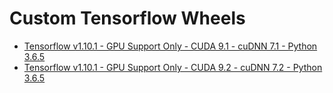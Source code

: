 Custom Tensorflow Wheels
=================

* [Tensorflow v1.10.1 - GPU Support Only - CUDA 9.1 - cuDNN 7.1 - Python 3.6.5](https://github.com/metral/tensorflow-wheels/tree/master/gpu/tf-v1.10.1/cuda-9.1.85_387.26_cudnn-7.1.3-py3.6.5)
* [Tensorflow v1.10.1 - GPU Support Only - CUDA 9.2 - cuDNN 7.2 - Python 3.6.5](https://github.com/metral/tensorflow-wheels/tree/master/gpu/tf-v1.10.1/cuda-9.2.148_396.37_cudnn-7.2.1-py3.6.5)
